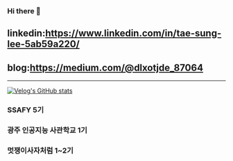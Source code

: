 ### Hi there 👋

## linkedin:https://www.linkedin.com/in/tae-sung-lee-5ab59a220/
## blog:https://medium.com/@dlxotjde_87064

---------------------------------------------------------------------------------------------------------------------------------------

[![Velog's GitHub stats](https://velog-readme-stats.vercel.app/api?name=2taesung)](https://github.com/eungyeole/velog-readme-stats)
  

### SSAFY 5기
### 광주 인공지능 사관학교 1기
### 멋쟁이사자처럼 1~2기
